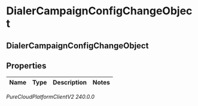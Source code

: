 # DialerCampaignConfigChangeObject

## DialerCampaignConfigChangeObject

## Properties

|Name | Type | Description | Notes|
|------------ | ------------- | ------------- | -------------|



_PureCloudPlatformClientV2 240.0.0_

